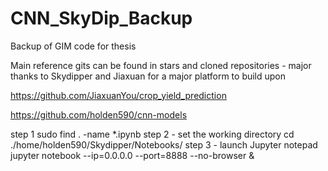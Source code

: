 # CNN_SkyDip_Backup
Backup of GIM code for thesis

Main reference gits can be found in stars and cloned repositories - major thanks to Skydipper and Jiaxuan for a major platform to build upon

https://github.com/JiaxuanYou/crop_yield_prediction


https://github.com/holden590/cnn-models

step 1 
  sudo find . -name *.ipynb
step 2 - set the working directory 
  cd ./home/holden590/Skydipper/Notebooks/
step 3 - launch Jupyter notepad
  jupyter notebook --ip=0.0.0.0 --port=8888 --no-browser &
